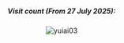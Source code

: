 <div align="center">

##### Visit count (From 27 July 2025):
![yuiai03](https://count.getloli.com/@yuiai?name=yuiai&theme=miku&padding=6&offset=0&align=center&scale=1&pixelated=0&darkmode=0)

</div>
